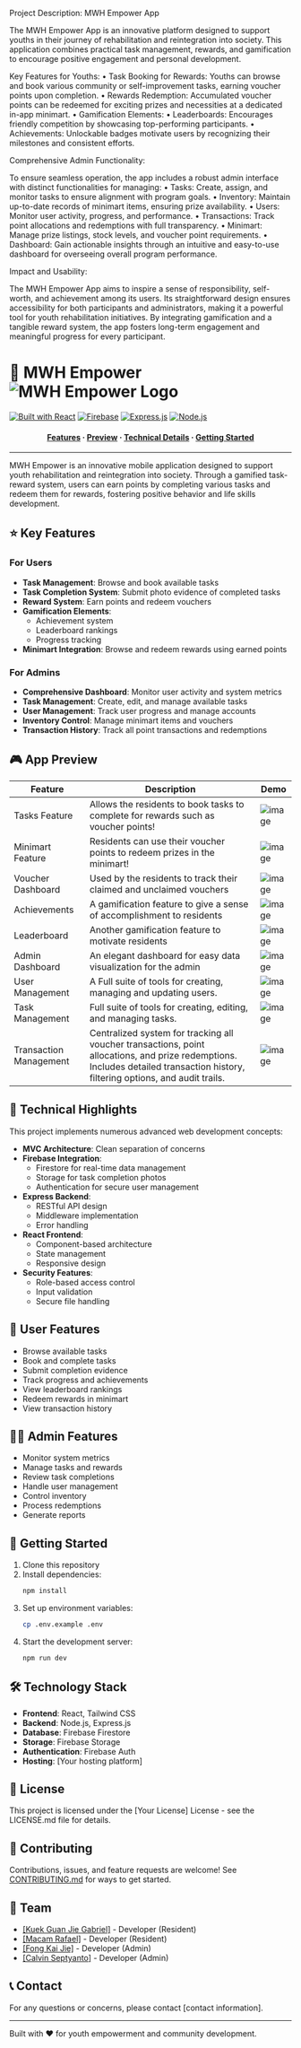 Project Description: MWH Empower App

The MWH Empower App is an innovative platform designed to support youths in their journey of rehabilitation and reintegration into society. This application combines practical task management, rewards, and gamification to encourage positive engagement and personal development.

Key Features for Youths:
	•	Task Booking for Rewards: Youths can browse and book various community or self-improvement tasks, earning voucher points upon completion.
	•	Rewards Redemption: Accumulated voucher points can be redeemed for exciting prizes and necessities at a dedicated in-app minimart.
	•	Gamification Elements:
	•	Leaderboards: Encourages friendly competition by showcasing top-performing participants.
	•	Achievements: Unlockable badges motivate users by recognizing their milestones and consistent efforts.

Comprehensive Admin Functionality:

To ensure seamless operation, the app includes a robust admin interface with distinct functionalities for managing:
	•	Tasks: Create, assign, and monitor tasks to ensure alignment with program goals.
	•	Inventory: Maintain up-to-date records of minimart items, ensuring prize availability.
	•	Users: Monitor user activity, progress, and performance.
	•	Transactions: Track point allocations and redemptions with full transparency.
	•	Minimart: Manage prize listings, stock levels, and voucher point requirements.
	•	Dashboard: Gain actionable insights through an intuitive and easy-to-use dashboard for overseeing overall program performance.

Impact and Usability:

The MWH Empower App aims to inspire a sense of responsibility, self-worth, and achievement among its users. Its straightforward design ensures accessibility for both participants and administrators, making it a powerful tool for youth rehabilitation initiatives. By integrating gamification and a tangible reward system, the app fosters long-term engagement and meaningful progress for every participant.

# 🌟 MWH Empower <img src="assets/app-logo.png" alt="MWH Empower Logo">

[![Built with React](https://img.shields.io/badge/Built%20with-React-61DAFB.svg?style=flat&logo=react)](https://reactjs.org/)
[![Firebase](https://img.shields.io/badge/Firebase-FFCA28?style=flat&logo=firebase&logoColor=black)](https://firebase.google.com/)
[![Express.js](https://img.shields.io/badge/Express.js-000000?style=flat&logo=express&logoColor=white)](https://expressjs.com/)
[![Node.js](https://img.shields.io/badge/Node.js-339933?style=flat&logo=node.js&logoColor=white)](https://nodejs.org/)

<h4 align="center">
  <a href="#key-features">Features</a> ·
  <a href="#app-preview">Preview</a> ·
  <a href="#technical-highlights">Technical Details</a> ·
  <a href="#getting-started">Getting Started</a>
</h4>

---

MWH Empower is an innovative mobile application designed to support youth rehabilitation and reintegration into society. Through a gamified task-reward system, users can earn points by completing various tasks and redeem them for rewards, fostering positive behavior and life skills development.

## ⭐ Key Features

### For Users
- **Task Management**: Browse and book available tasks
- **Task Completion System**: Submit photo evidence of completed tasks
- **Reward System**: Earn points and redeem vouchers
- **Gamification Elements**: 
  - Achievement system
  - Leaderboard rankings
  - Progress tracking
- **Minimart Integration**: Browse and redeem rewards using earned points

### For Admins
- **Comprehensive Dashboard**: Monitor user activity and system metrics
- **Task Management**: Create, edit, and manage available tasks
- **User Management**: Track user progress and manage accounts
- **Inventory Control**: Manage minimart items and vouchers
- **Transaction History**: Track all point transactions and redemptions

## 🎮 App Preview

| Feature | Description | Demo |
| ------- | ----------- | ---- |
| Tasks Feature | Allows the residents to book tasks to complete for rewards such as voucher points! | ![image](https://github.com/user-attachments/assets/ac67ad11-79b3-4024-9573-f900d62731f4) |
| Minimart Feature | Residents can use their voucher points to redeem prizes in the minimart! | ![image](https://github.com/user-attachments/assets/6ce09306-961e-434f-825d-6907a41474cc)|
| Voucher Dashboard | Used by the residents to track their claimed and unclaimed vouchers | ![image](https://github.com/user-attachments/assets/fdeea93f-bed9-4255-a549-0aec401eeda5)|
| Achievements | A gamification feature to give a sense of accomplishment to residents |![image](https://github.com/user-attachments/assets/147b7ab7-5da5-4b87-b231-bb1ffe7b8bf6)
| Leaderboard | Another gamification feature to motivate residents | ![image](https://github.com/user-attachments/assets/4b4fb428-0ec5-40a5-b9e4-2bbaf5e8d2c1)|
| Admin Dashboard | An elegant dashboard for easy data visualization for the admin| ![image](https://github.com/user-attachments/assets/54658864-06ca-4c97-a817-555207ce47ad)|
| User Management | A Full suite of tools for creating, managing and updating users. |![image](https://github.com/user-attachments/assets/c93a339c-a804-462d-8efd-4c609ec627d8)|
| Task Management | Full suite of tools for creating, editing, and managing tasks.  | ![image](https://github.com/user-attachments/assets/ac0fa376-d8d8-4c3d-b873-8b4588c3ea13)|
| Transaction Management | Centralized system for tracking all voucher transactions, point allocations, and prize redemptions. Includes detailed transaction history, filtering options, and audit trails. | ![image](https://github.com/user-attachments/assets/b03170f0-3e36-438e-bb72-46fd94ce996d)|


## 🔧 Technical Highlights

This project implements numerous advanced web development concepts:

- **MVC Architecture**: Clean separation of concerns
- **Firebase Integration**:
  - Firestore for real-time data management
  - Storage for task completion photos
  - Authentication for secure user management
- **Express Backend**: 
  - RESTful API design
  - Middleware implementation
  - Error handling
- **React Frontend**:
  - Component-based architecture
  - State management
  - Responsive design
- **Security Features**:
  - Role-based access control
  - Input validation
  - Secure file handling

## 📱 User Features

- Browse available tasks
- Book and complete tasks
- Submit completion evidence
- Track progress and achievements
- View leaderboard rankings
- Redeem rewards in minimart
- View transaction history

## 👩‍💼 Admin Features

- Monitor system metrics
- Manage tasks and rewards
- Review task completions
- Handle user management
- Control inventory
- Process redemptions
- Generate reports

## 🚀 Getting Started

1. Clone this repository
2. Install dependencies:
   ```bash
   npm install
   ```
3. Set up environment variables:
   ```bash
   cp .env.example .env
   ```
4. Start the development server:
   ```bash
   npm run dev
   ```

## 🛠️ Technology Stack

- **Frontend**: React, Tailwind CSS
- **Backend**: Node.js, Express.js
- **Database**: Firebase Firestore
- **Storage**: Firebase Storage
- **Authentication**: Firebase Auth
- **Hosting**: [Your hosting platform]

## 📝 License

This project is licensed under the [Your License] License - see the LICENSE.md file for details.

## 🤝 Contributing

Contributions, issues, and feature requests are welcome! See [CONTRIBUTING.md](CONTRIBUTING.md) for ways to get started.

## 👥 Team

- [[Kuek Guan Jie Gabriel]](https://github.com/GabrielxKuek) - Developer (Resident)
- [[Macam Rafael]](https://github.com/xR4F4ELx) - Developer (Resident)
- [[Fong Kai Jie]](https://github.com/codebreaker64) - Developer (Admin)
- [[Calvin Septyanto]](https://github.com/calvinseptyanto) - Developer (Admin)

## 📞 Contact

For any questions or concerns, please contact [contact information].

---

Built with ❤️ for youth empowerment and community development.

